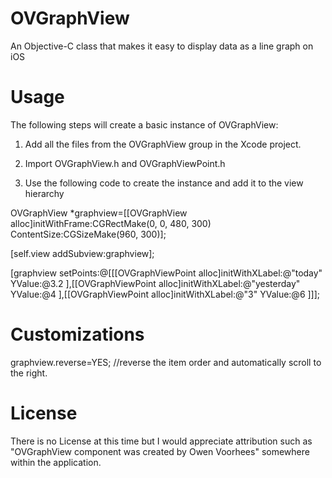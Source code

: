 OVGraphView
===========

An Objective-C class that makes it easy to display data as a line graph on iOS


Usage
===========

The following steps will create a basic instance of OVGraphView:

1. Add all the files from the OVGraphView group in the Xcode project.

2. Import OVGraphView.h and OVGraphViewPoint.h

3. Use the following code to create the instance and add it to the view hierarchy

 OVGraphView *graphview=[[OVGraphView alloc]initWithFrame:CGRectMake(0, 0, 480, 300) ContentSize:CGSizeMake(960, 300)];
 
[self.view addSubview:graphview];

[graphview setPoints:@[[[OVGraphViewPoint alloc]initWithXLabel:@"today" YValue:@3.2 ],[[OVGraphViewPoint alloc]initWithXLabel:@"yesterday" YValue:@4 ],[[OVGraphViewPoint alloc]initWithXLabel:@"3" YValue:@6 ]]];


Customizations
================

graphview.reverse=YES; //reverse the item order and automatically scroll to the right.


License
=========
There is no License at this time but I would appreciate attribution such as "OVGraphView component was created by Owen Voorhees" somewhere within the application.